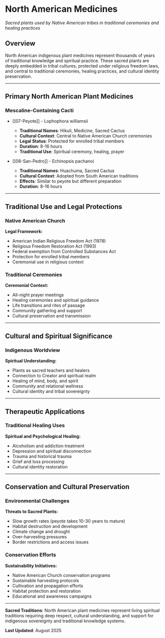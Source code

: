 # North American Medicines

*Sacred plants used by Native American tribes in traditional ceremonies and healing practices*

## Overview

North American indigenous plant medicines represent thousands of years of traditional knowledge and spiritual practice. These sacred plants are deeply embedded in tribal cultures, protected under religious freedom laws, and central to traditional ceremonies, healing practices, and cultural identity preservation.

---

## Primary North American Plant Medicines

### Mescaline-Containing Cacti
- [[07-Peyote]] - Lophophora williamsii
  - **Traditional Names**: Hikuli, Medicine, Sacred Cactus
  - **Cultural Context**: Central to Native American Church ceremonies
  - **Legal Status**: Protected for enrolled tribal members
  - **Duration**: 8-16 hours
  - **Traditional Use**: Spiritual ceremony, healing, prayer

- [[08-San-Pedro]] - Echinopsis pachanoi
  - **Traditional Names**: Huachuma, Sacred Cactus
  - **Cultural Context**: Adopted from South American traditions
  - **Effects**: Similar to peyote but different preparation
  - **Duration**: 8-16 hours

---

## Traditional Use and Legal Protections

### Native American Church
**Legal Framework:**
- American Indian Religious Freedom Act (1978)
- Religious Freedom Restoration Act (1993)
- Federal exemption from Controlled Substances Act
- Protection for enrolled tribal members
- Ceremonial use in religious context

### Traditional Ceremonies
**Ceremonial Context:**
- All-night prayer meetings
- Healing ceremonies and spiritual guidance
- Life transitions and rites of passage
- Community gathering and support
- Cultural preservation and transmission

---

## Cultural and Spiritual Significance

### Indigenous Worldview
**Spiritual Understanding:**
- Plants as sacred teachers and healers
- Connection to Creator and spiritual realm
- Healing of mind, body, and spirit
- Community and relational wellness
- Cultural identity and tribal sovereignty

---

## Therapeutic Applications

### Traditional Healing Uses
**Spiritual and Psychological Healing:**
- Alcoholism and addiction treatment
- Depression and spiritual disconnection
- Trauma and historical trauma
- Grief and loss processing
- Cultural identity restoration

---

## Conservation and Cultural Preservation

### Environmental Challenges
**Threats to Sacred Plants:**
- Slow growth rates (peyote takes 10-30 years to mature)
- Habitat destruction and development
- Climate change and drought
- Over-harvesting pressures
- Border restrictions and access issues

### Conservation Efforts
**Sustainability Initiatives:**
- Native American Church conservation programs
- Sustainable harvesting protocols
- Cultivation and propagation efforts
- Habitat protection and restoration
- Educational and awareness campaigns

---

**Sacred Traditions**: North American plant medicines represent living spiritual traditions requiring deep respect, cultural understanding, and support for indigenous sovereignty and traditional knowledge systems.

**Last Updated**: August 2025
